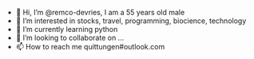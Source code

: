 - 👋 Hi, I’m @remco-devries, I am a 55 years old male
- 👀 I’m interested in stocks, travel, programming, biocience, technology
- 🌱 I’m currently learning python
- 💞️ I’m looking to collaborate on ...
- 📫 How to reach me quittungen#outlook.com

<!---
remco-devries/remco-devries is a ✨ special ✨ repository because its `README.md` (this file) appears on your GitHub profile.
You can click the Preview link to take a look at your changes.
--->
